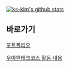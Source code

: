 [![ks-kim's github stats](https://github-readme-stats.vercel.app/api?username=ks-kim&include_all_commits=true)](https://github.com/ks-kim)

## 바로가기

[포트폴리오](https://www.notion.so/kskim/Back-End-Developer-565a22abb117483d8a0ee72b99a38289)

[우아한테크코스 활동 내용](https://github.com/KS-KIM/woowacourse-projects)
